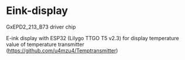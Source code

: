 # Eink-display
GxEPD2_213_B73 driver chip

E-ink display with ESP32 (Lilygo TTGO T5 v2.3) for display temperature value of temperature transmitter (https://github.com/u4mzu4/Temptransmitter)
